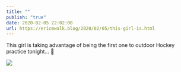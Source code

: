 ```yaml
---
title: ""
publish: "true"
date: 2020-02-05 22:02:00
url: https://ericmwalk.blog/2020/02/05/this-girl-is.html
---
```


This girl is taking advantage of being the first one to outdoor Hockey practice tonight... 🏒


![](https://ericmwalk.blog/uploads/2022/85e236f26a.jpg)